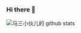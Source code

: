 ### Hi there 👋

<!--
**XINCGer/XINCGer** is a ✨ _special_ ✨ repository because its `README.md` (this file) appears on your GitHub profile.

Here are some ideas to get you started:

- 🔭 I’m currently working on ...
- 🌱 I’m currently learning ...
- 👯 I’m looking to collaborate on ...
- 🤔 I’m looking for help with ...
- 💬 Ask me about ...
- 📫 How to reach me: ...
- 😄 Pronouns: ...
- ⚡ Fun fact: ...
-->
![马三小伙儿的 github stats](https://github-readme-stats.vercel.app/api?username=XINCGer&show_icons=true&bg_color=30,48C9B0,904e95&title_color=fff&text_color=fff)
